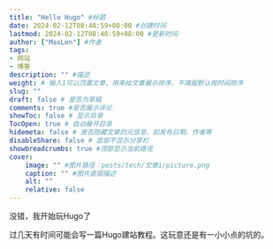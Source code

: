 ```yaml
---
title: "Hello Hugo" #标题
date: 2024-02-12T08:48:59+08:00 #创建时间
lastmod: 2024-02-12T08:48:59+08:00 #更新时间
author: ["MaxLen"] #作者
tags: 
- 网站
- 博客
description: "" #描述
weight: # 输入1可以顶置文章，用来给文章展示排序，不填就默认按时间排序
slug: ""
draft: false # 是否为草稿
comments: true #是否展示评论
showToc: false # 显示目录
TocOpen: true # 自动展开目录
hidemeta: false # 是否隐藏文章的元信息，如发布日期、作者等
disableShare: false # 底部不显示分享栏
showbreadcrumbs: true #顶部显示当前路径
cover:
    image: "" #图片路径：posts/tech/文章1/picture.png
    caption: "" #图片底部描述
    alt: ""
    relative: false
---
```


没错，我开始玩Hugo了

过几天有时间可能会写一篇Hugo建站教程。这玩意还是有一小小点的坑的。
